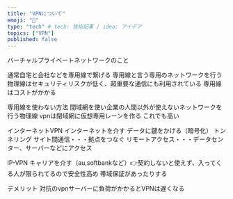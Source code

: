 ```yaml
---
title: "VPNについて"
emoji: "🍣"
type: "tech" # tech: 技術記事 / idea: アイデア
topics: ["VPN"]
published: false
---
```


バーチャルプライベートネットワークのこと

通常自宅と会社などを専用線で繋げる
専用線と言う専用のネットワークを行う物理線はセキュリティリスクが低く、超重要な通信にも利用されている
専用線はコストがかかる

専用線を使わない方法
閉域網を使い企業の人間以外が使えないネットワークを行う物理線
vpnは閉域網に仮想専用レーンを作る
これでも高い

インターネットVPN
インターネットを介す
データに鍵をかける（暗号化）
トンネリング
サイト間通信・・・拠点をつなぐ
リモートアクセス・・・データセンター、サーバーなどにアクセス

IP-VPN
キャリアを介す（au,softbankなど）👉契約しないと使えず、入ってくる人が限られてるので安全性高め
帯域保証があったりする

デメリット
対抗のvpnサーバーに負荷がかかるとVPNは遅くなる

